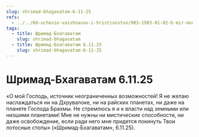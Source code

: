 ```yaml
---
slug: shrimad-bhagavatam-6-11-25
refs:
  - ../../60-uchenie-vaishnavov-i-hristianstvo/903-1983-01-02-b-mir-mnozhestva-hristov-kommentarij-k-istorii-padeniya-adama-i-evy.md
tags:
  - title: Шримад-Бхагаватам
    slug: shrimad-bhagavatam
  - title: Шримад-Бхагаватам 6.11.25
    slug: shrimad-bhagavatam-6-11-25
---
```


# Шримад-Бхагаватам 6.11.25

«О мой Господь, источник неограниченных возможностей! Я не желаю наслаждаться ни на Дхрувалоке, ни на райских планетах, ни даже на планете Господа Брахмы. Не стремлюсь я и к власти над земными или низшими планетами! Мне не нужны ни мистические способности, ни даже освобождение, если ради него мне придется покинуть Твои лотосные стопы» («Шримад-Бхагаватам», 6.11.25).


